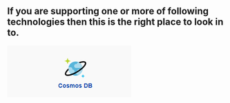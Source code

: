 ## If you are supporting one or more of following technologies then this is the right place to look in to.


![cosmons-edited.png](/.attachments/cosmons-edited-1cdc47f1-02a8-4a38-9a59-daccde8251d1.png)
